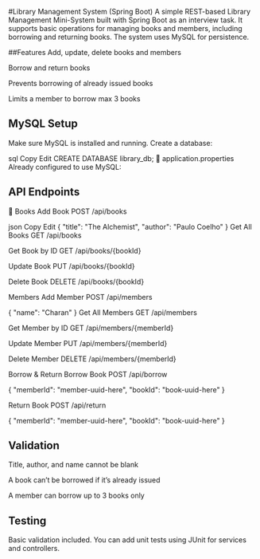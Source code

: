 #Library Management System (Spring Boot)
A simple REST-based Library Management Mini-System built with Spring Boot as an interview task. It supports basic operations for managing books and members, including borrowing and returning books. The system uses MySQL for persistence.

##Features
Add, update, delete books and members

Borrow and return books

Prevents borrowing of already issued books

Limits a member to borrow max 3 books


## MySQL Setup
Make sure MySQL is installed and running. Create a database:

sql
Copy
Edit
CREATE DATABASE library_db;
🧾 application.properties
Already configured to use MySQL:


## API Endpoints
📘 Books
Add Book
POST /api/books

json
Copy
Edit
{
  "title": "The Alchemist",
  "author": "Paulo Coelho"
}
Get All Books
GET /api/books

Get Book by ID
GET /api/books/{bookId}

Update Book
PUT /api/books/{bookId}

Delete Book
DELETE /api/books/{bookId}

Members
Add Member
POST /api/members

{
  "name": "Charan"
}
Get All Members
GET /api/members

Get Member by ID
GET /api/members/{memberId}


Update Member
PUT /api/members/{memberId}

Delete Member
DELETE /api/members/{memberId}

Borrow & Return
Borrow Book
POST /api/borrow

{
  "memberId": "member-uuid-here",
  "bookId": "book-uuid-here"
}

Return Book
POST /api/return

{
  "memberId": "member-uuid-here",
  "bookId": "book-uuid-here"
}


## Validation
Title, author, and name cannot be blank

A book can’t be borrowed if it’s already issued

A member can borrow up to 3 books only


## Testing
Basic validation included. You can add unit tests using JUnit for services and controllers.
